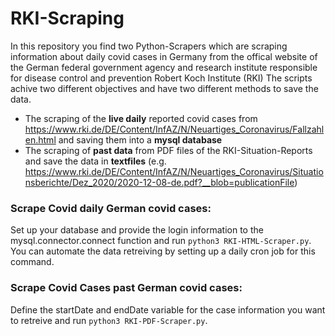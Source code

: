 # RKI-Scraping
In this repository you find two Python-Scrapers which are scraping information about daily covid cases in Germany from the offical website of the German federal government agency and research institute responsible for disease control and prevention Robert Koch Institute (RKI)
The scripts achive two different objectives and have two different methods to save the data.
- The scraping of the **live daily** reported covid cases from https://www.rki.de/DE/Content/InfAZ/N/Neuartiges_Coronavirus/Fallzahlen.html and saving them into a **mysql database**
- The scraping of **past data** from PDF files of the RKI-Situation-Reports and save the data in **textfiles**
(e.g. https://www.rki.de/DE/Content/InfAZ/N/Neuartiges_Coronavirus/Situationsberichte/Dez_2020/2020-12-08-de.pdf?__blob=publicationFile)

### Scrape Covid daily German covid cases:
Set up your database and provide the login information to the mysql.connector.connect function and run `python3 RKI-HTML-Scraper.py`. You can automate the data retreiving by setting up a daily cron job for this command.

### Scrape Covid Cases past German covid cases:
Define the startDate and endDate variable for the case information you want to retreive and run `python3 RKI-PDF-Scraper.py`.
